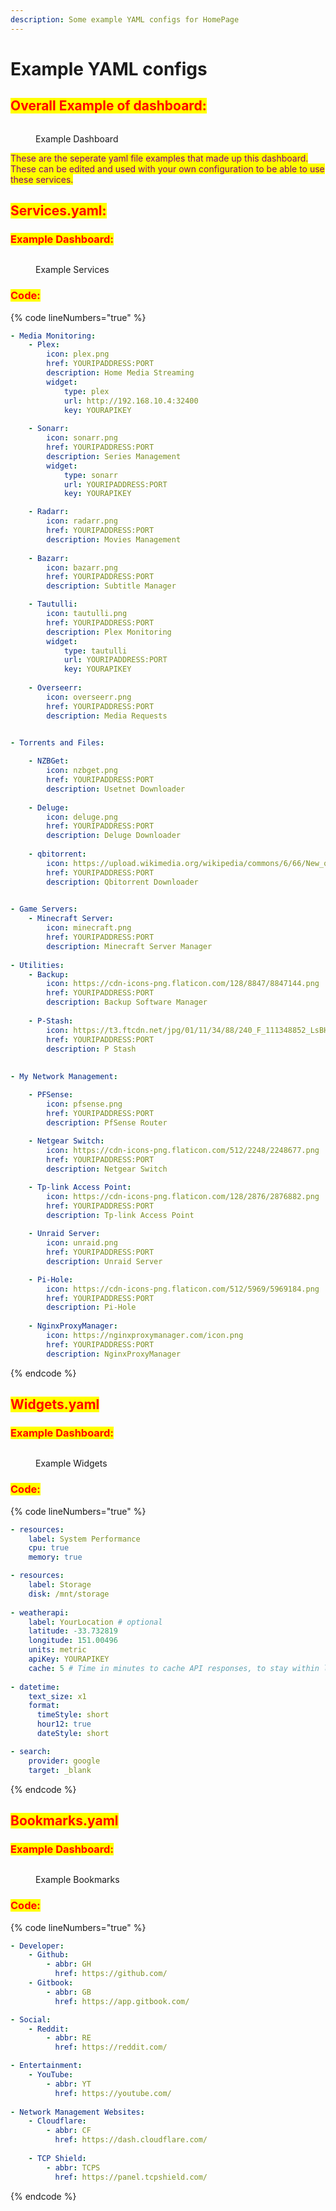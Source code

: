 ```yaml
---
description: Some example YAML configs for HomePage
---
```


# Example YAML configs

## <mark style="color:red;">Overall Example of dashboard:</mark>

<figure><img src=".gitbook/assets/image (2) (1).png" alt=""><figcaption><p>Example Dashboard</p></figcaption></figure>

<mark style="color:purple;">These are the seperate yaml file examples that made up this dashboard. These can be edited and used with your own configuration to be able to use these services.</mark>

## <mark style="color:red;">Services.yaml:</mark>

### <mark style="color:red;">Example Dashboard:</mark>

<figure><img src=".gitbook/assets/image (1) (1).png" alt=""><figcaption><p>Example Services</p></figcaption></figure>

### <mark style="color:red;">Code:</mark>

{% code lineNumbers="true" %}
```yaml
- Media Monitoring:
    - Plex:
        icon: plex.png
        href: YOURIPADDRESS:PORT
        description: Home Media Streaming
        widget:
            type: plex
            url: http://192.168.10.4:32400
            key: YOURAPIKEY
            
    - Sonarr:
        icon: sonarr.png
        href: YOURIPADDRESS:PORT
        description: Series Management
        widget:
            type: sonarr
            url: YOURIPADDRESS:PORT
            key: YOURAPIKEY

    - Radarr:
        icon: radarr.png
        href: YOURIPADDRESS:PORT
        description: Movies Management
        
    - Bazarr:
        icon: bazarr.png
        href: YOURIPADDRESS:PORT
        description: Subtitle Manager

    - Tautulli:
        icon: tautulli.png
        href: YOURIPADDRESS:PORT
        description: Plex Monitoring
        widget:
            type: tautulli
            url: YOURIPADDRESS:PORT
            key: YOURAPIKEY
            
    - Overseerr:
        icon: overseerr.png
        href: YOURIPADDRESS:PORT
        description: Media Requests


- Torrents and Files:
            
    - NZBGet:
        icon: nzbget.png
        href: YOURIPADDRESS:PORT
        description: Usetnet Downloader
        
    - Deluge:
        icon: deluge.png
        href: YOURIPADDRESS:PORT
        description: Deluge Downloader
        
    - qbitorrent:
        icon: https://upload.wikimedia.org/wikipedia/commons/6/66/New_qBittorrent_Logo.svg
        href: YOURIPADDRESS:PORT
        description: Qbitorrent Downloader
       

- Game Servers:
    - Minecraft Server:
        icon: minecraft.png
        href: YOURIPADDRESS:PORT
        description: Minecraft Server Manager
        
- Utilities:
    - Backup:
        icon: https://cdn-icons-png.flaticon.com/128/8847/8847144.png
        href: YOURIPADDRESS:PORT
        description: Backup Software Manager
    
    - P-Stash:
        icon: https://t3.ftcdn.net/jpg/01/11/34/88/240_F_111348852_LsBHJVidnwHqlY4W1O1aFQuLUAMqZtEk.jpg
        href: YOURIPADDRESS:PORT
        description: P Stash
            
            
- My Network Management:                

    - PFSense:
        icon: pfsense.png
        href: YOURIPADDRESS:PORT
        description: PfSense Router
        
    - Netgear Switch:
        icon: https://cdn-icons-png.flaticon.com/512/2248/2248677.png
        href: YOURIPADDRESS:PORT
        description: Netgear Switch

    - Tp-link Access Point:
        icon: https://cdn-icons-png.flaticon.com/128/2876/2876882.png
        href: YOURIPADDRESS:PORT
        description: Tp-link Access Point
        
    - Unraid Server:
        icon: unraid.png
        href: YOURIPADDRESS:PORT
        description: Unraid Server

    - Pi-Hole:
        icon: https://cdn-icons-png.flaticon.com/512/5969/5969184.png
        href: YOURIPADDRESS:PORT
        description: Pi-Hole
        
    - NginxProxyManager:
        icon: https://nginxproxymanager.com/icon.png
        href: YOURIPADDRESS:PORT
        description: NginxProxyManager
```
{% endcode %}

## <mark style="color:red;">Widgets.yaml</mark>

### <mark style="color:red;">Example Dashboard:</mark>

<figure><img src=".gitbook/assets/image (3).png" alt=""><figcaption><p>Example Widgets</p></figcaption></figure>

### <mark style="color:red;">Code:</mark>

{% code lineNumbers="true" %}
```yaml
- resources:
    label: System Performance
    cpu: true
    memory: true

- resources:
    label: Storage
    disk: /mnt/storage
    
- weatherapi:
    label: YourLocation # optional
    latitude: -33.732819
    longitude: 151.00496
    units: metric
    apiKey: YOURAPIKEY
    cache: 5 # Time in minutes to cache API responses, to stay within limits
    
- datetime:
    text_size: x1
    format:
      timeStyle: short
      hour12: true
      dateStyle: short

- search:
    provider: google
    target: _blank
```
{% endcode %}

## <mark style="color:red;">Bookmarks.yaml</mark>

### <mark style="color:red;">Example Dashboard:</mark>

<figure><img src=".gitbook/assets/image (2).png" alt=""><figcaption><p>Example Bookmarks</p></figcaption></figure>

### <mark style="color:red;">Code:</mark>

{% code lineNumbers="true" %}
```yaml
- Developer:
    - Github:
        - abbr: GH
          href: https://github.com/
    - Gitbook:
        - abbr: GB
          href: https://app.gitbook.com/

- Social:
    - Reddit:
        - abbr: RE
          href: https://reddit.com/

- Entertainment:
    - YouTube:
        - abbr: YT
          href: https://youtube.com/
          
- Network Management Websites:
    - Cloudflare:
        - abbr: CF
          href: https://dash.cloudflare.com/
    
    - TCP Shield:
        - abbr: TCPS
          href: https://panel.tcpshield.com/
```
{% endcode %}
